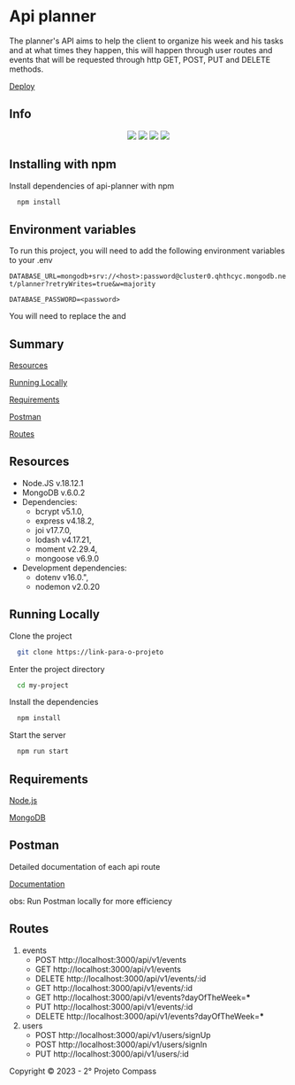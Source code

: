 # Api planner

The planner's API aims to help the client to organize his week and his tasks and at what times they happen, this will happen through user routes and events that will be requested through http GET, POST, PUT and DELETE methods.

[Deploy](https://api-planner.onrender.com)

## Info

<p align="center">
   <img src="http://img.shields.io/static/v1?label=Node&message=18.12.1&color=green&style=for-the-badge&logo=node.js"/>
   <img src="http://img.shields.io/static/v1?label=MongoDB&message=6.0.2&color=green&style=for-the-badge&logo=mongodb"/>
   <img src="http://img.shields.io/static/v1?label=express&message=4.18.2&color=blue&style=for-the-badge&logo=express"/>
   <img src="http://img.shields.io/static/v1?label=STATUS&message=CONCLUIDO&color=green&style=for-the-badge"/>
</p>

## Installing with npm

Install dependencies of api-planner with npm

```bash
  npm install
```

## Environment variables

To run this project, you will need to add the following environment variables to your .env

`DATABASE_URL=mongodb+srv://<host>:password@cluster0.qhthcyc.mongodb.net/planner?retryWrites=true&w=majority`

`DATABASE_PASSWORD=<password>`

You will need to replace the <host> and <password>

## Summary

[Resources](##resources)

[Running Locally](#running-locally)

[Requirements](#requirements)

[Postman](#postman)

[Routes](#routes)

## Resources

-   Node.JS v.18.12.1
-   MongoDB v.6.0.2
-   Dependencies:
    -   bcrypt v5.1.0,
    -   express v4.18.2,
    -   joi v17.7.0,
    -   lodash v4.17.21,
    -   moment v2.29.4,
    -   mongoose v6.9.0
-   Development dependencies:
    -   dotenv v16.0.",
    -   nodemon v2.0.20

## Running Locally

Clone the project

```bash
  git clone https://link-para-o-projeto
```

Enter the project directory

```bash
  cd my-project
```

Install the dependencies

```bash
  npm install
```

Start the server

```bash
  npm run start
```

## Requirements

[Node.js](https://nodejs.org/en/)

[MongoDB](https://www.mongodb.com/pt-br)

## Postman

Detailed documentation of each api route

[Documentation](https://documenter.getpostman.com/view/23892928/2s935rJ2iG)

obs: Run Postman locally for more efficiency

## Routes

1. events
    - POST http://localhost:3000/api/v1/events
    - GET http://localhost:3000/api/v1/events
    - DELETE http://localhost:3000/api/v1/events/:id
    - GET http://localhost:3000/api/v1/events/:id
    - GET http://localhost:3000/api/v1/events?dayOfTheWeek=**\***
    - PUT http://localhost:3000/api/v1/events/:id
    - DELETE http://localhost:3000/api/v1/events?dayOfTheWeek=**\***
2. users
    - POST http://localhost:3000/api/v1/users/signUp
    - POST http://localhost:3000/api/v1/users/signIn
    - PUT http://localhost:3000/api/v1/users/:id

Copyright :copyright: 2023 - 2° Projeto Compass
